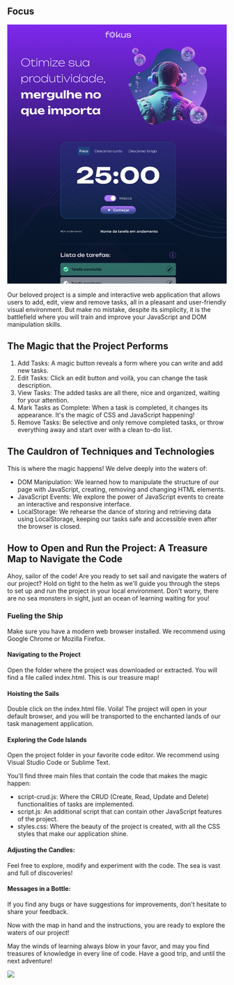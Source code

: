 ## Focus

![](print.png)


Our beloved project is a simple and interactive web application that allows users to add, edit, view and remove tasks, all in a pleasant and user-friendly visual environment. But make no mistake, despite its simplicity, it is the battlefield where you will train and improve your JavaScript and DOM manipulation skills.

## The Magic that the Project Performs

1. Add Tasks: A magic button reveals a form where you can write and add new tasks.
2. Edit Tasks: Click an edit button and voilà, you can change the task description.
3. View Tasks: The added tasks are all there, nice and organized, waiting for your attention.
4. Mark Tasks as Complete: When a task is completed, it changes its appearance. It's the magic of CSS and JavaScript happening!
5. Remove Tasks: Be selective and only remove completed tasks, or throw everything away and start over with a clean to-do list.

## The Cauldron of Techniques and Technologies

This is where the magic happens! We delve deeply into the waters of:

- DOM Manipulation: We learned how to manipulate the structure of our page with JavaScript, creating, removing and changing HTML elements.
- JavaScript Events: We explore the power of JavaScript events to create an interactive and responsive interface.
- LocalStorage: We rehearse the dance of storing and retrieving data using LocalStorage, keeping our tasks safe and accessible even after the browser is closed.

## How to Open and Run the Project: A Treasure Map to Navigate the Code

Ahoy, sailor of the code! Are you ready to set sail and navigate the waters of our project? Hold on tight to the helm as we'll guide you through the steps to set up and run the project in your local environment. Don't worry, there are no sea monsters in sight, just an ocean of learning waiting for you!

### Fueling the Ship

Make sure you have a modern web browser installed. We recommend using Google Chrome or Mozilla Firefox.

#### Navigating to the Project

Open the folder where the project was downloaded or extracted.
You will find a file called index.html. This is our treasure map!

#### Hoisting the Sails

Double click on the index.html file. Voila! The project will open in your default browser, and you will be transported to the enchanted lands of our task management application.

#### Exploring the Code Islands

Open the project folder in your favorite code editor. We recommend using Visual Studio Code or Sublime Text.

You'll find three main files that contain the code that makes the magic happen:

- script-crud.js: Where the CRUD (Create, Read, Update and Delete) functionalities of tasks are implemented.
- script.js: An additional script that can contain other JavaScript features of the project.
- styles.css: Where the beauty of the project is created, with all the CSS styles that make our application shine.

#### Adjusting the Candles:

Feel free to explore, modify and experiment with the code. The sea is vast and full of discoveries!

#### Messages in a Bottle:

If you find any bugs or have suggestions for improvements, don't hesitate to share your feedback.

Now with the map in hand and the instructions, you are ready to explore the waters of our project!

May the winds of learning always blow in your favor, and may you find treasures of knowledge in every line of code. Have a good trip, and until the next adventure!

![](https://media.tenor.com/cX92mi1p-NYAAAAd/coding-anime.gif)
